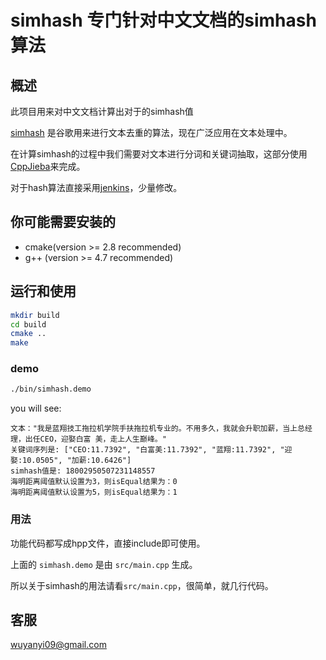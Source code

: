 # simhash  专门针对中文文档的simhash算法

## 概述

此项目用来对中文文档计算出对于的simhash值

[simhash] 是谷歌用来进行文本去重的算法，现在广泛应用在文本处理中。

在计算simhash的过程中我们需要对文本进行分词和关键词抽取，这部分使用[CppJieba]来完成。

对于hash算法直接采用[jenkins]，少量修改。


## 你可能需要安装的

* cmake(version >= 2.8  recommended)
* g++ (version >= 4.7 recommended)


## 运行和使用

```sh
mkdir build
cd build
cmake ..
make
```

### demo 

```sh
./bin/simhash.demo
```

you will see:

```
文本："我是蓝翔技工拖拉机学院手扶拖拉机专业的。不用多久，我就会升职加薪，当上总经理，出任CEO，迎娶白富 美，走上人生巅峰。"
关键词序列是: ["CEO:11.7392", "白富美:11.7392", "蓝翔:11.7392", "迎娶:10.0505", "加薪:10.6426"]
simhash值是: 18002950507231148557
海明距离阈值默认设置为3，则isEqual结果为：0
海明距离阈值默认设置为5，则isEqual结果为：1
```

### 用法

功能代码都写成hpp文件，直接include即可使用。

上面的 `simhash.demo` 是由 `src/main.cpp` 生成。

所以关于simhash的用法请看`src/main.cpp`，很简单，就几行代码。

## 客服

wuyanyi09@gmail.com

[simhash]:http://aszxqw.com/jekyll/update/2014/01/30/simhash-shi-xian-xiang-jie.html
[CppJieba]:https://github.com/aszxqw/cppjieba
[jenkins]:https://github.com/seomoz/simhash-cpp/blob/master/src/hashes/jenkins.h
